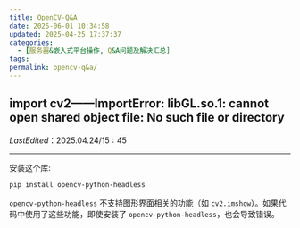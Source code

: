```yaml
---
title: OpenCV-Q&A
date: 2025-06-01 10:34:58
updated: 2025-04-25 17:37:37
categories:
  - [服务器&嵌入式平台操作, Q&A问题及解决汇总]
tags:
permalink: opencv-q&a/
---
```


## import cv2——ImportError: libGL.so.1: cannot open shared object file: No such file or directory

$Last Edited：2025.04.24/15:45$
___

安装这个库:
```bash
pip install opencv-python-headless
```

`opencv-python-headless` 不支持图形界面相关的功能（如 `cv2.imshow`）。如果代码中使用了这些功能，即使安装了 `opencv-python-headless`，也会导致错误。